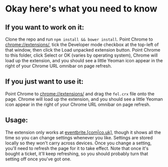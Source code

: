 # Okay here's what you need to know

## If you want to work on it:

Clone the repo  and run `npm install && bower install`. Point Chrome to [chrome://extensions/](chrome://extensions/), tick the Developer mode checkbox at the top-left of that window, then click the Load unpacked extension button. Point Chrome to this folder, click Select or OK (varies by operating system), Chrome will load up the extension, and you should see a little Yeoman icon appear in the right of your Chrome URL omnibar on page refresh.

## If you just want to use it:

Point Chrome to [chrome://extensions/](chrome://extensions/) and drag the `fel.crx` file onto the page. Chrome will load up the extension, and you should see a little Yeoman icon appear in the right of your Chrome URL omnibar on page refresh.

## Usage:

The extension only works at [eventbrite.[com|co.uk]](http://eventbrite.co.uk/), though it shows all the time so you can change settings whenever you like. Settings are stored locally so they won't carry across devices. Once you change a setting, you'll need to refresh the page for it to take effect. Note that once it's bought a ticket, it'll keep refreshing, so you should probably turn that setting off once you've got one.
